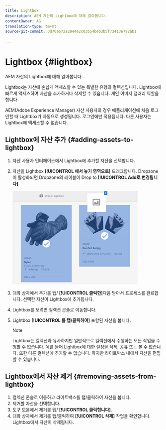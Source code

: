```yaml
---
title: Lightbox
description: AEM 자산의 Lightbox에 대해 알아봅니다.
contentOwner: AG
translation-type: tm+mt
source-git-commit: 0d70a672a2944e2c03b54beb3b5f734136792ab1

---
```



# Lightbox {#lightbox}

AEM 자산의 Lightbox에 대해 알아봅니다.

Lightbox는 자산에 손쉽게 액세스할 수 있는 특별한 유형의 컬렉션입니다. Lightbox에 빠르게 액세스하여 자산을 추가하거나 삭제할 수 있습니다. 개인 이미지 갤러리 역할을 합니다.

AEM(Adobe Experience Manager) 자산 사용자의 경우 애플리케이션에 처음 로그인할 때 Lightbox가 자동으로 생성됩니다. 로그인에만 적용됩니다. 다른 사용자는 Lightbox에 액세스할 수 없습니다.

## Lightbox에 자산 추가 {#adding-assets-to-lightbox}

1. 자산 사용자 인터페이스에서 Lightbox에 추가할 자산을 선택합니다.
1. 자산을 Lightbox **[!UICONTROL 에서 놓기 영역으로]** 드래그합니다. Dropzone이 활성화되면 Dropzone의 레이블이 Drop to **[!UICONTROL Add로 변경됩니다]**.

   ![add_to_lightbox](assets/add_to_lightbox.png)

1. 대화 상자에서 추가를 탭/ **[!UICONTROL 클릭한]**&#x200B;다음 닫아서 프로세스를 완료합니다. 선택한 자산이 Lightbox에 추가됩니다.
1. Lightbox를 보려면 컬렉션 콘솔로 이동합니다.
1. Lightbox **[!UICONTROL 를 탭/클릭하여]** 포함된 자산을 봅니다.

   >[!NOTE]
   >
   >Lightbox는 컬렉션과 유사하지만 일반적으로 컬렉션에서 수행하는 모든 작업을 수행할 수 없습니다. 예를 들어 Lightbox에 대한 설정을 삭제, 공유 또는 볼 수 없습니다. 또한 다른 컬렉션에 추가할 수 없습니다. 하지만 라이트박스 내에서 자산을 편집할 수 있습니다.

## Lightbox에서 자산 제거 {#removing-assets-from-lightbox}

1. 컬렉션 콘솔로 이동하고 라이트박스를 탭/클릭하여 자산을 봅니다.
1. 제거할 자산을 선택합니다.
1. 도구 모음에서 제거를 탭/ **[!UICONTROL 클릭합니다]**.
1. 대화 상자에서 제거를 탭/클릭하여 **[!UICONTROL 삭제]** 작업을 확인합니다. Lightbox에서 자산이 삭제됩니다.

